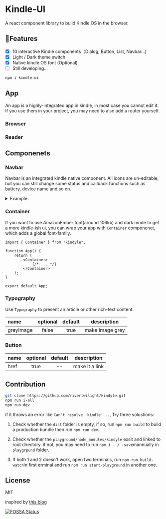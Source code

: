 # Kindle-UI

A react component library to build Kindle OS in the browser.

## 🍊Features

-   [x] 10 interactive Kindle components（Dialog, Button, List, Navbar...)
-   [x] Light / Dark theme switch
-   [x] Native kindle OS font (Optional)
-   [ ] Still developing...

```bash
npm i kindle-ui
```

## App

An app is a highly-integrated app in kindle, in most case you cannot edit it. If you use them in your project, you may need to also add a router yourself.

### Browser

### Reader

## Componenets

### Navbar

Navbar is an integrated kindle native component. All icons are un-editable, but you can still change some status and callback functions such as battery, device name and so on.

<details>
  <summary>Example:</summary>
  
```JSX
<Navbar>
	<StatuBar airplane battery={86} deviceName="My Kindle" />
	<ActionBar>
		<ActionGroup>
			<ActionItem
				onClick={() => {
					history.push("/");
				}}
			>
				<HomeOutlineIcon />
				home
			</ActionItem>
			<ActionItem
				onClick={() => {
					history.goBack();
				}}
			>
				<ArrowBackSharpIcon />
				BACK
			</ActionItem>
			<ActionItem>
				<CogSharpIcon />
				settings
			</ActionItem>
		</ActionGroup>
		<ActionBarSpace />
		<ActionGroup>
			<SearchBar />
			<ActionBarMenu
				items={[
					{
						textPrimary: "Github",
						component: "a",
						href: "https://github.com/rivertwilight",
					},
				]}
			/>
		</ActionGroup>
	</ActionBar>
</Navbar>
```
</details>

### Container

If you want to use AmazonEmber font(around 106kb) and dark mode to get a more kindle-ish ui, you can wrap your app with `Container` componenet, which adds a global font-family.

```JSX
import { Container } from "kindyle";

function App() {
	return (
		<Container>
            {/* ... */}
		</Container>
	);
}

export default App;
```

### Typography

Use `Typography` to present an article or other rich-text content.

| name      | optional | default | description     |
| :-------- | :------: | :-----: | --------------- |
| greyImage |  false   |  true   | make image grey |

### Button

| name | optional | default | description    |
| :--- | :------: | :-----: | -------------- |
| href |   true   |   --    | make it a link |

## Contribution

```bash
git clone https://github.com/rivertwilight/kindyle.git
npm run i-all
npm run dev
```

if it throws an error like `Can't resolve 'kindle'...`, Try three solustions:

1. Check whether the `dist` folder is empty, if so, run `npm run build` to build a production bundle then run `npm run dev`.

2. Check whether the `playground/node_modules/kindyle` exsit and linked to root directory. if not, you may need to run `npm i ../ -save`mannually in `playgrpund` folder.

3. If both 1 and 2 doesn't work, open two terminals, run `npm run build-watch`in first erminal and run `npm run start-playground` in another one.

## License

MIT

inspired by [this blog](https://ash.ms)

[![FOSSA Status](https://app.fossa.com/api/projects/git%2Bgithub.com%2FRiverTwilight%2Fkindyle.svg?type=large)](https://app.fossa.com/projects/git%2Bgithub.com%2FRiverTwilight%2Fkindyle?ref=badge_large)
